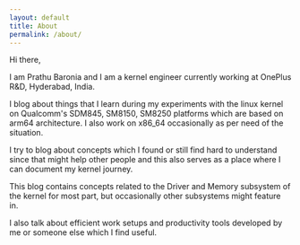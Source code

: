 ```yaml
---
layout: default
title: About
permalink: /about/
---
```


Hi there,

I am Prathu Baronia and I am a kernel engineer currently working at OnePlus R&D,
Hyderabad, India.

I blog about things that I learn during my experiments with the linux kernel on
Qualcomm's SDM845, SM8150, SM8250 platforms which are based on arm64
architecture.  I also work on x86_64 occasionally as per need of the situation.

I try to blog about concepts which I found or still find hard to understand
since that might help other people and this also serves as a place where I can
document my kernel journey.

This blog contains concepts related to the Driver and Memory subsystem of the
kernel for most part, but occasionally other subsystems might feature in.

I also talk about efficient work setups and productivity tools developed by me
or someone else which I find useful.
